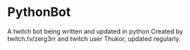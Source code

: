 # PythonBot
A twitch bot being written and updated in python 
Created by twitch.tv/zerg3rr and twitch user Thukor, updated regularly.
